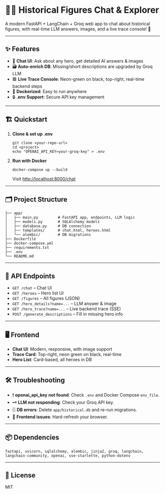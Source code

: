 # 🦸‍♂️ Historical Figures Chat & Explorer

A modern FastAPI + LangChain + Groq web app to chat about historical figures, with real-time LLM answers, images, and a live trace console! 🚀

---

## ✨ Features

- 💬 **Chat UI**: Ask about any hero, get detailed AI answers & images
- 🗃️ **Auto-enrich DB**: Missing/short descriptions are upgraded by Groq LLM
- 🟩 **Live Trace Console**: Neon-green on black, top-right, real-time backend steps
- 🐳 **Dockerized**: Easy to run anywhere
- 🔒 **.env Support**: Secure API key management

---

## 🏗️ Quickstart

1. **Clone & set up .env**
   ```
   git clone <your-repo-url>
   cd <project>
   echo "OPENAI_API_KEY=your-groq-key" > .env
   ```
2. **Run with Docker**
   ```
   docker-compose up --build
   ```
   Visit [http://localhost:8000/chat](http://localhost:8000/chat)

---

## 🗂️ Project Structure

```
├── app/
│   ├── main.py         # FastAPI app, endpoints, LLM logic
│   ├── models.py       # SQLAlchemy models
│   ├── database.py     # DB connection
│   ├── templates/      # chat.html, heroes.html
│   └── alembic/        # DB migrations
├── Dockerfile
├── docker-compose.yml
├── requirements.txt
├── .env
└── README.md
```

---

## 🔌 API Endpoints

- `GET /chat` – Chat UI
- `GET /heroes` – Hero list UI
- `GET /figures` – All figures (JSON)
- `GET /hero_details?name=...` – LLM answer & image
- `GET /hero_trace?name=...` – Live backend trace (SSE)
- `POST /generate_descriptions` – Fill in missing hero info

---

## 🖥️ Frontend

- **Chat UI**: Modern, responsive, with image support
- **Trace Card**: Top-right, neon green on black, real-time
- **Hero List**: Card-based, all heroes in DB

---

## 🛠️ Troubleshooting

- ❗ **openai_api_key not found**: Check `.env` and Docker Compose `env_file`.
- 🗝️ **LLM not responding**: Check your Groq API key.
- 🗄️ **DB errors**: Delete `app/historical.db` and re-run migrations.
- 🔄 **Frontend issues**: Hard-refresh your browser.

---

## 📦 Dependencies

```
fastapi, uvicorn, sqlalchemy, alembic, jinja2, groq, langchain, langchain-community, openai, sse-starlette, python-dotenv
```

---

## 📝 License

MIT 